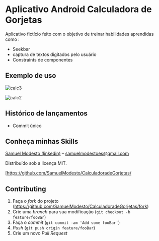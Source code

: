 # Aplicativo Android Calculadora de Gorjetas
Aplicativo fictício feito com o objetivo de treinar habilidades aprendidas como :
- Seekbar
- captura de textos digitados pelo usuário
- Constraints de componentes


## Exemplo de uso



![calc3](https://user-images.githubusercontent.com/50465758/60937759-e95dfd80-a2a7-11e9-84fc-57a1670e2c2f.PNG)

![calc2](https://user-images.githubusercontent.com/50465758/60937638-76ed1d80-a2a7-11e9-8c08-d44c4dfd8734.PNG)


## Histórico de lançamentos

* Commit único 


## Conheça minhas Skills

 [Samuel Modesto (linkedin)](https://www.linkedin.com/in/samuelmodesto/)  – samuelmodestoes@gmail.com

Distribuído sob a licença MIT.

[https://github.com/SamuelModesto/CalculadoradeGorjetas/

## Contributing

1. Faça o _fork_ do projeto (https://github.com/SamuelModesto/CalculadoradeGorjetas/fork)
2. Crie uma _branch_ para sua modificação (`git checkout -b feature/fooBar`)
3. Faça o _commit_ (`git commit -am 'Add some fooBar'`)
4. _Push_ (`git push origin feature/fooBar`)
5. Crie um novo _Pull Request_

[npm-image]: https://img.shields.io/npm/v/datadog-metrics.svg?style=flat-square
[npm-url]: https://npmjs.org/package/datadog-metrics
[npm-downloads]: https://img.shields.io/npm/dm/datadog-metrics.svg?style=flat-square
[travis-image]: https://img.shields.io/travis/dbader/node-datadog-metrics/master.svg?style=flat-square
[travis-url]: https://travis-ci.org/dbader/node-datadog-metrics
[wiki]: https://github.com/seunome/seuprojeto/wiki
